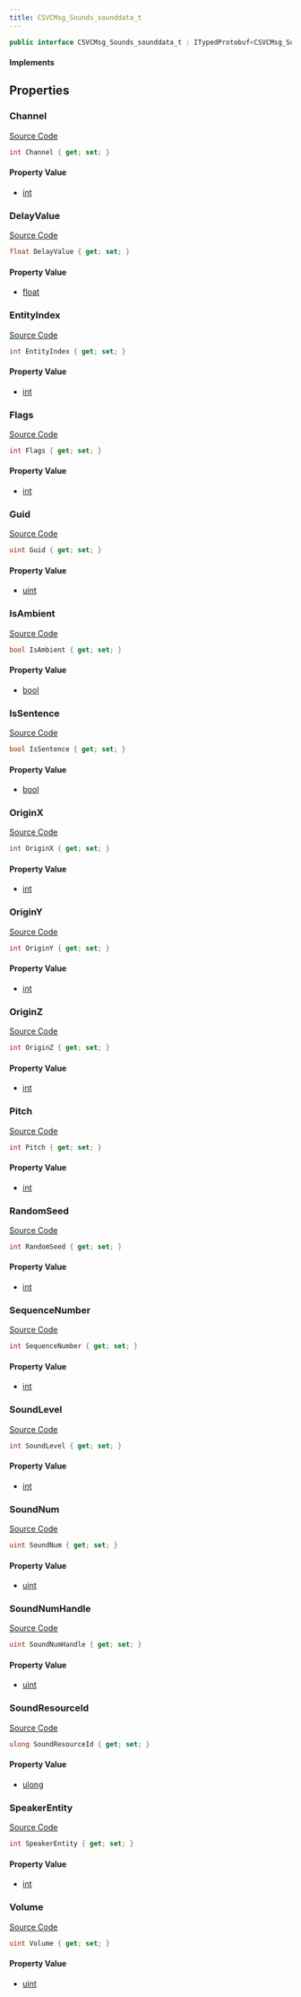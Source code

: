 ```yaml
---
title: CSVCMsg_Sounds_sounddata_t
---
```


```csharp
public interface CSVCMsg_Sounds_sounddata_t : ITypedProtobuf<CSVCMsg_Sounds_sounddata_t>, INativeHandle
```

#### Implements

## Properties

### Channel

[Source Code](https://github.com/swiftly-solution/swiftlys2/blob/beta/managed/src/SwiftlyS2.Generated/Protobufs/Interfaces/CSVCMsg_Sounds_sounddata_t.cs#L34)

```csharp
int Channel { get; set; }
```

#### Property Value

- [int](https://learn.microsoft.com/dotnet/api/system.int32)

### DelayValue

[Source Code](https://github.com/swiftly-solution/swiftlys2/blob/beta/managed/src/SwiftlyS2.Generated/Protobufs/Interfaces/CSVCMsg_Sounds_sounddata_t.cs#L25)

```csharp
float DelayValue { get; set; }
```

#### Property Value

- [float](https://learn.microsoft.com/dotnet/api/system.single)

### EntityIndex

[Source Code](https://github.com/swiftly-solution/swiftlys2/blob/beta/managed/src/SwiftlyS2.Generated/Protobufs/Interfaces/CSVCMsg_Sounds_sounddata_t.cs#L31)

```csharp
int EntityIndex { get; set; }
```

#### Property Value

- [int](https://learn.microsoft.com/dotnet/api/system.int32)

### Flags

[Source Code](https://github.com/swiftly-solution/swiftlys2/blob/beta/managed/src/SwiftlyS2.Generated/Protobufs/Interfaces/CSVCMsg_Sounds_sounddata_t.cs#L40)

```csharp
int Flags { get; set; }
```

#### Property Value

- [int](https://learn.microsoft.com/dotnet/api/system.int32)

### Guid

[Source Code](https://github.com/swiftly-solution/swiftlys2/blob/beta/managed/src/SwiftlyS2.Generated/Protobufs/Interfaces/CSVCMsg_Sounds_sounddata_t.cs#L64)

```csharp
uint Guid { get; set; }
```

#### Property Value

- [uint](https://learn.microsoft.com/dotnet/api/system.uint32)

### IsAmbient

[Source Code](https://github.com/swiftly-solution/swiftlys2/blob/beta/managed/src/SwiftlyS2.Generated/Protobufs/Interfaces/CSVCMsg_Sounds_sounddata_t.cs#L61)

```csharp
bool IsAmbient { get; set; }
```

#### Property Value

- [bool](https://learn.microsoft.com/dotnet/api/system.boolean)

### IsSentence

[Source Code](https://github.com/swiftly-solution/swiftlys2/blob/beta/managed/src/SwiftlyS2.Generated/Protobufs/Interfaces/CSVCMsg_Sounds_sounddata_t.cs#L58)

```csharp
bool IsSentence { get; set; }
```

#### Property Value

- [bool](https://learn.microsoft.com/dotnet/api/system.boolean)

### OriginX

[Source Code](https://github.com/swiftly-solution/swiftlys2/blob/beta/managed/src/SwiftlyS2.Generated/Protobufs/Interfaces/CSVCMsg_Sounds_sounddata_t.cs#L13)

```csharp
int OriginX { get; set; }
```

#### Property Value

- [int](https://learn.microsoft.com/dotnet/api/system.int32)

### OriginY

[Source Code](https://github.com/swiftly-solution/swiftlys2/blob/beta/managed/src/SwiftlyS2.Generated/Protobufs/Interfaces/CSVCMsg_Sounds_sounddata_t.cs#L16)

```csharp
int OriginY { get; set; }
```

#### Property Value

- [int](https://learn.microsoft.com/dotnet/api/system.int32)

### OriginZ

[Source Code](https://github.com/swiftly-solution/swiftlys2/blob/beta/managed/src/SwiftlyS2.Generated/Protobufs/Interfaces/CSVCMsg_Sounds_sounddata_t.cs#L19)

```csharp
int OriginZ { get; set; }
```

#### Property Value

- [int](https://learn.microsoft.com/dotnet/api/system.int32)

### Pitch

[Source Code](https://github.com/swiftly-solution/swiftlys2/blob/beta/managed/src/SwiftlyS2.Generated/Protobufs/Interfaces/CSVCMsg_Sounds_sounddata_t.cs#L37)

```csharp
int Pitch { get; set; }
```

#### Property Value

- [int](https://learn.microsoft.com/dotnet/api/system.int32)

### RandomSeed

[Source Code](https://github.com/swiftly-solution/swiftlys2/blob/beta/managed/src/SwiftlyS2.Generated/Protobufs/Interfaces/CSVCMsg_Sounds_sounddata_t.cs#L52)

```csharp
int RandomSeed { get; set; }
```

#### Property Value

- [int](https://learn.microsoft.com/dotnet/api/system.int32)

### SequenceNumber

[Source Code](https://github.com/swiftly-solution/swiftlys2/blob/beta/managed/src/SwiftlyS2.Generated/Protobufs/Interfaces/CSVCMsg_Sounds_sounddata_t.cs#L28)

```csharp
int SequenceNumber { get; set; }
```

#### Property Value

- [int](https://learn.microsoft.com/dotnet/api/system.int32)

### SoundLevel

[Source Code](https://github.com/swiftly-solution/swiftlys2/blob/beta/managed/src/SwiftlyS2.Generated/Protobufs/Interfaces/CSVCMsg_Sounds_sounddata_t.cs#L55)

```csharp
int SoundLevel { get; set; }
```

#### Property Value

- [int](https://learn.microsoft.com/dotnet/api/system.int32)

### SoundNum

[Source Code](https://github.com/swiftly-solution/swiftlys2/blob/beta/managed/src/SwiftlyS2.Generated/Protobufs/Interfaces/CSVCMsg_Sounds_sounddata_t.cs#L43)

```csharp
uint SoundNum { get; set; }
```

#### Property Value

- [uint](https://learn.microsoft.com/dotnet/api/system.uint32)

### SoundNumHandle

[Source Code](https://github.com/swiftly-solution/swiftlys2/blob/beta/managed/src/SwiftlyS2.Generated/Protobufs/Interfaces/CSVCMsg_Sounds_sounddata_t.cs#L46)

```csharp
uint SoundNumHandle { get; set; }
```

#### Property Value

- [uint](https://learn.microsoft.com/dotnet/api/system.uint32)

### SoundResourceId

[Source Code](https://github.com/swiftly-solution/swiftlys2/blob/beta/managed/src/SwiftlyS2.Generated/Protobufs/Interfaces/CSVCMsg_Sounds_sounddata_t.cs#L67)

```csharp
ulong SoundResourceId { get; set; }
```

#### Property Value

- [ulong](https://learn.microsoft.com/dotnet/api/system.uint64)

### SpeakerEntity

[Source Code](https://github.com/swiftly-solution/swiftlys2/blob/beta/managed/src/SwiftlyS2.Generated/Protobufs/Interfaces/CSVCMsg_Sounds_sounddata_t.cs#L49)

```csharp
int SpeakerEntity { get; set; }
```

#### Property Value

- [int](https://learn.microsoft.com/dotnet/api/system.int32)

### Volume

[Source Code](https://github.com/swiftly-solution/swiftlys2/blob/beta/managed/src/SwiftlyS2.Generated/Protobufs/Interfaces/CSVCMsg_Sounds_sounddata_t.cs#L22)

```csharp
uint Volume { get; set; }
```

#### Property Value

- [uint](https://learn.microsoft.com/dotnet/api/system.uint32)

